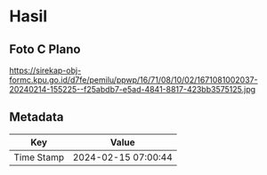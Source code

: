 # Hasil

## Foto C Plano

https://sirekap-obj-formc.kpu.go.id/d7fe/pemilu/ppwp/16/71/08/10/02/1671081002037-20240214-155225--f25abdb7-e5ad-4841-8817-423bb3575125.jpg


## Metadata

| Key        | Value               |
| ---------- | ------------------- |
| Time Stamp | 2024-02-15 07:00:44 |



